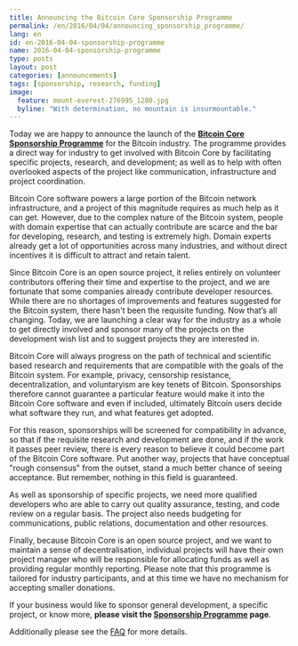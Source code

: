 ```yaml
---
title: Announcing the Bitcoin Core Sponsorship Programme
permalink: /en/2016/04/04/announcing_sponsorship_programme/
lang: en
id: en-2016-04-04-sponsorship-programme
name: 2016-04-04-sponsorship-programme
type: posts
layout: post
categories: [announcements]
tags: [sponsorship, research, funding]
image:
  feature: mount-everest-276995_1280.jpg
  byline: "With determination, no mountain is insurmountable." 
---
```

Today we are happy to announce the launch of the **[Bitcoin Core Sponsorship Programme](/en/about/sponsorship/programme/)** for the Bitcoin industry. The programme provides a direct way for industry to get involved with Bitcoin Core by facilitating specific projects, research, and development; as well as to help with often overlooked aspects of the project like communication, infrastructure and project coordination.

Bitcoin Core software powers a large portion of the Bitcoin network infrastructure, and a project of this magnitude requires as much help as it can get. However, due to the complex nature of the Bitcoin system, people with domain expertise that can actually contribute are scarce and the bar for developing, research, and testing is extremely high. Domain experts already get a lot of opportunities across many industries, and without direct incentives it is difficult to attract and retain talent.

Since Bitcoin Core is an open source project, it relies entirely on volunteer contributors offering their time and expertise to the project, and we are fortunate that some companies already contribute developer resources. While there are no shortages of improvements and features suggested for the Bitcoin system, there hasn't been the requisite funding. Now that’s all changing. Today, we are launching a clear way for the industry as a whole to get directly involved and sponsor many of the projects on the development wish list and to suggest projects they are interested in.

Bitcoin Core will always progress on the path of technical and scientific based research and requirements that are compatible with the goals of the Bitcoin system. For example, privacy, censorship resistance, decentralization, and voluntaryism are key tenets of Bitcoin. Sponsorships therefore cannot guarantee a particular feature would make it into the Bitcoin Core software and even if included, ultimately Bitcoin users decide what software they run, and what features get adopted. 

For this reason, sponsorships will be screened for compatibility in advance, so that if the requisite research and development are done, and if the work it passes peer review, there is every reason to believe it could become part of the Bitcoin Core software. Put another way, projects that have conceptual "rough consensus" from the outset, stand a much better chance of seeing acceptance. But remember, nothing in this field is guaranteed.

As well as sponsorship of specific projects, we need more qualified developers who are able to carry out quality assurance, testing, and code review on a regular basis. The project also needs budgeting for communications, public relations, documentation and other resources.

Finally, because Bitcoin Core is an open source project, and we want to maintain a sense of decentralisation, individual projects will have their own project manager who will be responsible for allocating funds as well as providing regular monthly reporting. Please note that this programme is tailored for industry participants, and at this time we have no mechanism for accepting smaller donations.

If your business would like to sponsor general development, a specific project, or know more, **please visit the [Sponsorship Programme](/en/about/sponsorship/programme/) page**.

Additionally please see the [FAQ](/en/about/sponsorship/faq/) for more details.